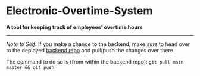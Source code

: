 # Electronic-Overtime-System
**A tool for keeping track of employees' overtime hours**

<hr>

_Note to Self_: If you make a change to the backend, make sure to head over to the 
deployed [backend repo](https://github.com/MosesSupposes/Electronic-Overtime-System-Backend/tree/master)
and pull/push the changes over there. 

The command to do so is (from within the backend repo): `git pull main master && git push`

